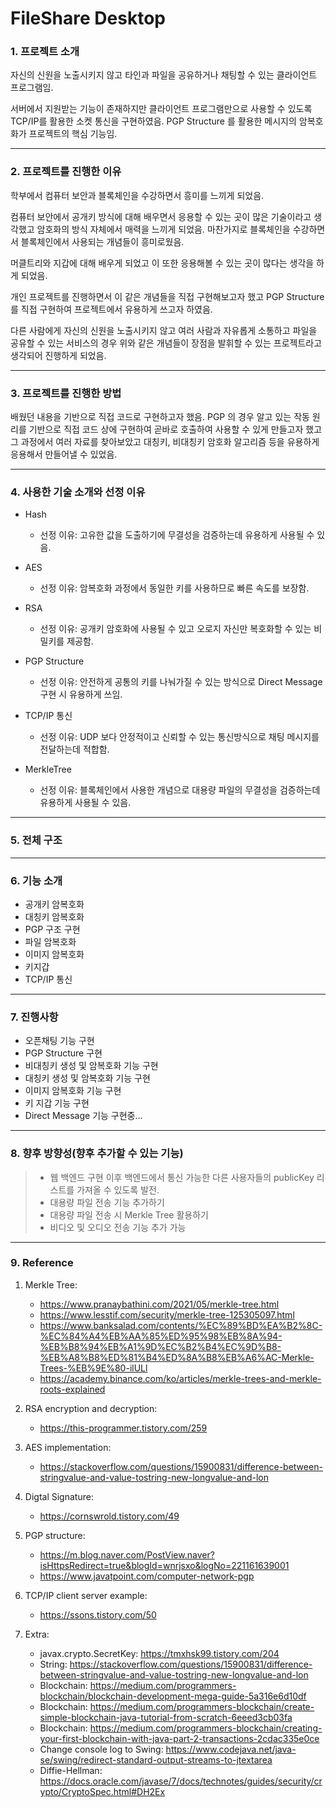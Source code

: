 FileShare Desktop
============================

### 1. 프로젝트 소개

   자신의 신원을 노출시키지 않고 타인과 파일을 공유하거나 채팅할 수 있는 클라이언트 프로그램임. 
   
   서버에서 지원받는 기능이 존재하지만 클라이언트 프로그램만으로 사용할 수 있도록 TCP/IP를 활용한 소켓 통신을 구현하였음. 
   PGP Structure 를 활용한 메시지의 암복호화가 프로젝트의 핵심 기능임.  

-----------------------
### 2. 프로젝트를 진행한 이유

   학부에서 컴퓨터 보안과 블록체인을 수강하면서 흥미를 느끼게 되었음. 
   
   컴퓨터 보안에서 공개키 방식에 대해 배우면서 
   응용할 수 있는 곳이 많은 기술이라고 생각했고 암호화의 방식 자체에서 매력을 느끼게 되었음. 마찬가지로 블록체인을 수강하면서 
   블록체인에서 사용되는 개념들이 흥미로웠음. 
   
   머클트리와 지갑에 대해 배우게 되었고 이 또한 응용해볼 수 있는 곳이 많다는 생각을 하게 되었음. 
   

   개인 프로젝트를 진행하면서 이 같은 개념들을 직접 구현해보고자 했고 PGP Structure 를 직접 구현하여
   프로젝트에서 유용하게 쓰고자 하였음. 
   
   다른 사람에게 자신의 신원을 노출시키지 않고 여러 사람과 자유롭게 소통하고 파일을 공유할 수 있는
   서비스의 경우 위와 같은 개념들이 장점을 발휘할 수 있는 프로젝트라고 생각되어 진행하게 되었음. 

-----------------------
### 3. 프로젝트를 진행한 방법

   배웠던 내용을 기반으로 직접 코드로 구현하고자 했음. PGP 의 경우 알고 있는 작동 원리를 기반으로 
   직접 코드 상에 구현하여 곧바로 호출하여 사용할 수 있게 만들고자 했고 그 과정에서 여러 자료를 찾아보았고 
   대칭키, 비대칭키 암호화 알고리즘 등을 유용하게 응용해서 만들어낼 수 있었음. 

-----------------------
### 4. 사용한 기술 소개와 선정 이유

   - Hash  
     - 선정 이유: 고유한 값을 도출하기에 무결성을 검증하는데 유용하게 사용될 수 있음. 
   
   - AES 
     - 선정 이유: 암복호화 과정에서 동일한 키를 사용하므로 빠른 속도를 보장함. 
   
   - RSA 
     - 선정 이유: 공개키 암호화에 사용될 수 있고 오로지 자신만 복호화할 수 있는 비밀키를 제공함. 
   
   - PGP Structure 
     - 선정 이유: 안전하게 공통의 키를 나눠가질 수 있는 방식으로 Direct Message 구현 시 유용하게 쓰임. 
   
   - TCP/IP 통신 
     - 선정 이유: UDP 보다 안정적이고 신뢰할 수 있는 통신방식으로 채팅 메시지를 전달하는데 적합함. 
   
   - MerkleTree 
     - 선정 이유: 블록체인에서 사용한 개념으로 대용량 파일의 무결성을 검증하는데 유용하게 사용될 수 있음. 

-----------------------
### 5. 전체 구조



-----------------------
### 6. 기능 소개 

   - 공개키 암복호화
   - 대칭키 암복호화
   - PGP 구조 구현
   - 파일 암복호화
   - 이미지 암복호화
   - 키지갑
   - TCP/IP 통신


-----------------------
### 7. 진행사항
   - 오픈채팅 기능 구현
   - PGP Structure 구현
   - 비대칭키 생성 및 암복호화 기능 구현 
   - 대칭키 생성 및 암복호화 기능 구현
   - 이미지 암복호화 기능 구현
   - 키 지갑 기능 구현
   - Direct Message 기능 구현중... 

-----------------------
### 8. 향후 방향성(향후 추가할 수 있는 기능)
   > - 웹 백엔드 구현 이후 백엔드에서 통신 가능한 다른 사용자들의 publicKey 리스트를 가져올 수 있도록 발전.
   > - 대용량 파일 전송 기능 추가하기 
   > - 대용량 파일 전송 시 Merkle Tree 활용하기 
   > - 비디오 및 오디오 전송 기능 추가 가능

----------------------
### 9. Reference 

1) Merkle Tree:
   - https://www.pranaybathini.com/2021/05/merkle-tree.html
   - https://www.lesstif.com/security/merkle-tree-125305097.html 
   - https://www.banksalad.com/contents/%EC%89%BD%EA%B2%8C-%EC%84%A4%EB%AA%85%ED%95%98%EB%8A%94-%EB%B8%94%EB%A1%9D%EC%B2%B4%EC%9D%B8-%EB%A8%B8%ED%81%B4%ED%8A%B8%EB%A6%AC-Merkle-Trees-%EB%9E%80-ilULl 
   - https://academy.binance.com/ko/articles/merkle-trees-and-merkle-roots-explained 

2) RSA encryption and decryption:
   - https://this-programmer.tistory.com/259

3) AES implementation:
   - https://stackoverflow.com/questions/15900831/difference-between-stringvalue-and-value-tostring-new-longvalue-and-lon
    
4) Digtal Signature:
   - https://cornswrold.tistory.com/49

4) PGP structure:
   - https://m.blog.naver.com/PostView.naver?isHttpsRedirect=true&blogId=wnrjsxo&logNo=221161639001
   - https://www.javatpoint.com/computer-network-pgp

5) TCP/IP client server example:
   - https://ssons.tistory.com/50

6) Extra:
   - javax.crypto.SecretKey: https://tmxhsk99.tistory.com/204
   - String: https://stackoverflow.com/questions/15900831/difference-between-stringvalue-and-value-tostring-new-longvalue-and-lon
   - Blockchain: https://medium.com/programmers-blockchain/blockchain-development-mega-guide-5a316e6d10df
   - Blockchain: https://medium.com/programmers-blockchain/create-simple-blockchain-java-tutorial-from-scratch-6eeed3cb03fa
   - Blockchain: https://medium.com/programmers-blockchain/creating-your-first-blockchain-with-java-part-2-transactions-2cdac335e0ce
   - Change console log to Swing: https://www.codejava.net/java-se/swing/redirect-standard-output-streams-to-jtextarea
   - Diffie-Hellman: https://docs.oracle.com/javase/7/docs/technotes/guides/security/crypto/CryptoSpec.html#DH2Ex



